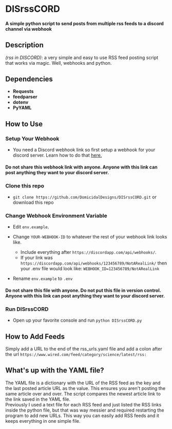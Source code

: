 # DISrssCORD
#### A simple python script to send posts from multiple rss feeds to a discord channel via webhook 
## Description

*(rss in DISCORD)*: a very simple and easy to use RSS feed posting script that works via magic. Well, webhooks and python.

## Dependencies
* **Requests**
* **feedparser**
* **dotenv**
* **PyYAML**

## How to Use
### Setup Your Webhook
* You need a Discord webhook link so first setup a webhook for your discord server. Learn how to do that [here.](https://support.discord.com/hc/en-us/articles/228383668-Intro-to-Webhooks)
#### Do not share this webhook link with anyone. Anyone with this link can post anything they want to your discord server.
### Clone this repo
* `git clone https://github.com/DomicidalDesigns/DISrssCORD.git` or download this repo
### Change Webhook Environment Variable
* Edit `env.example`.
* Change `YOUR-WEBHOOK-ID` to whatever the rest of your webhook link looks like.
  * Include everything after `https://discordapp.com/api/webhooks/`.
  * If your link was `https://discordapp.com/api/webhooks/123456789/NotARealLink/` then your .env file would look like: ```WEBHOOK_ID=123456789/NotARealLink```

* Rename `env.example` to `.env`
#### Do not share this file with anyone. Do not put this file in version control. Anyone with this link can post anything they want to your discord server.
### Run DISrssCORD
* Open up your favorite console and run `python DISrssCORD.py`

## How to Add Feeds
Simply add a URL to the end of the rss_urls.yaml file and add a colon after the url `https://www.wired.com/feed/category/science/latest/rss:`

## What's up with the YAML file?
The YAML file is a dictionary with the URL of the RSS feed as the key and the last posted article URL as the value. This ensures you aren't posting the same article over and over. The script compares the newest article link to the link saved in the YAML file.\
Previously I used a text file for each RSS feed and just listed the RSS links inside the python file, but that was way messier and required restarting the program to add new URLs. This way you can easily add RSS feeds and it keeps everything in one simple file.
